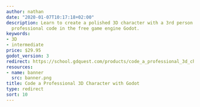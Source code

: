 ```yaml
---
author: nathan
date: "2020-01-07T10:17:18+02:00"
description: Learn to create a polished 3D character with a 3rd person camera and
  professional code in the free game engine Godot.
keywords:
- 3D
- intermediate
price: $29.95
godot_version: 3
redirect: https://school.gdquest.com/products/code_a_professional_3d_character_with_godot_3
resources:
- name: banner
  src: banner.png
title: Code a Professional 3D Character with Godot
type: redirect
sort: 10
---
```

